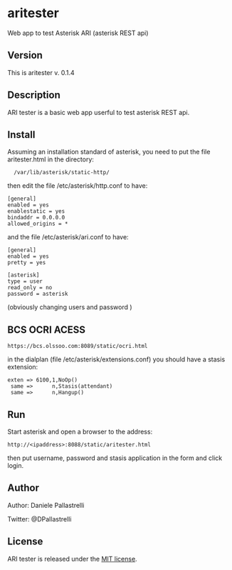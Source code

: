 # aritester
Web app to test Asterisk ARI (asterisk REST api)

## Version
This is aritester v. 0.1.4

## Description
ARI tester is a basic web app userful to test asterisk REST api.

## Install
Assuming an installation standard of asterisk, you need to put the file 
aritester.html in the directory:
```
  /var/lib/asterisk/static-http/
```  
then edit the file /etc/asterisk/http.conf to have:
```
[general]
enabled = yes
enablestatic = yes
bindaddr = 0.0.0.0
allowed_origins = *
```
and the file /etc/asterisk/ari.conf to have:
```
[general]
enabled = yes
pretty = yes

[asterisk]
type = user
read_only = no
password = asterisk
```
(obviously changing users and password )

## BCS OCRI ACESS
```
https://bcs.olssoo.com:8089/static/ocri.html
```
in the dialplan (file /etc/asterisk/extensions.conf) you should have
a stasis extension:
```
exten => 6100,1,NoOp()
 same =>      n,Stasis(attendant)
 same =>      n,Hangup()
```

## Run
Start asterisk and open a browser to the address:
```
http://<ipaddress>:8088/static/aritester.html
```
then put username, password and stasis application in the form and
click login.

## Author
Author: Daniele Pallastrelli

Twitter: @DPallastrelli

## License
ARI tester is released under the [MIT license][MIT].

[MIT]:LICENSE
